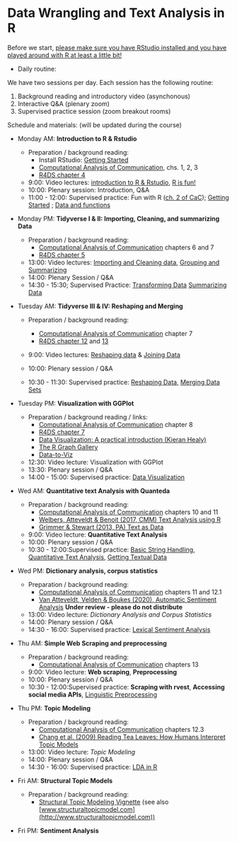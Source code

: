 # Data Wrangling and Text Analysis in R

Before we start, [please make sure you have RStudio installed and you have played around with R at least a little bit!](https://github.com/ccs-amsterdam/r-course-material/blob/master/tutorials/R_basics_1_getting_started.md)

* Daily routine:

We have two sessions per day. Each session has the following routine:

1. Background reading and introductory video (asynchonous)
2. Interactive Q&A (plenary zoom) 
3. Supervised practice session (zoom breakout rooms)

Schedule and materials: (will be updated during the course)
 
+ Monday AM: **Introduction to R & Rstudio**
  + Preparation / background reading: 
    + Install RStudio: [Getting Started](https://github.com/ccs-amsterdam/r-course-material/blob/master/tutorials/R_basics_1_getting_started.md)  
    + [Computational Analysis of Communication](http://cssbook.net/cssbook_draft.pdf), chs. 1, 2, 3 
    + [R4DS chapter 4](https://r4ds.had.co.nz/workflow-basics.html)
  + 9:00: Video lectures: [introduction to R & Rstudio](https://www.youtube.com/watch?v=PVhZD5MINYM&list=PLjXODJ_lGN_V2ntvV2CN_GvzZ6Qm5km9L&index=1), [R is fun!](https://www.youtube.com/watch?v=eYCV8kIsgGs&list=PLjXODJ_lGN_V2ntvV2CN_GvzZ6Qm5km9L&index=2)
  + 10:00: Plenary session: Introduction, Q&A
  + 11:00 - 12:00: Supervised practice: Fun with R ([ch. 2 of CaC](http://cssbook.net/cssbook_draft.pdf)); [Getting Started](https://github.com/ccs-amsterdam/r-course-material/blob/master/tutorials/R_basics_1_getting_started.md) ; [Data and functions](https://github.com/ccs-amsterdam/r-course-material/blob/master/tutorials/R_basics_2_data_and_functions.md)
+ Monday PM: **Tidyverse I & II: Importing, Cleaning, and summarizing Data**
  + Preparation / background reading: 
    + [Computational Analysis of Communication](http://cssbook.net/cssbook_draft.pdf) chapters 6 and 7
    + [R4DS chapter 5](https://r4ds.had.co.nz/transform.html)
  + 13:00: Video lectures: [Importing and Cleaning data](https://www.youtube.com/watch?v=CATqkFiZljU&list=PLjXODJ_lGN_V2ntvV2CN_GvzZ6Qm5km9L&index=3), [Grouping and Summarizing](https://www.youtube.com/watch?v=lde7wLORQpo&list=PLjXODJ_lGN_V2ntvV2CN_GvzZ6Qm5km9L&index=4)
  + 14:00: Plenary Session / Q&A
  + 14:30 - 15:30; Supervised Practice: [Transforming Data](https://github.com/ccs-amsterdam/r-course-material/blob/master/tutorials/R-tidy-5-transformation.md) [Summarizing Data](https://github.com/ccs-amsterdam/r-course-material/blob/master/tutorials/R-tidy-5b-groupby.md)
  
+ Tuesday AM: **Tidyverse III & IV: Reshaping and Merging**
  + Preparation / background reading: 
    + [Computational Analysis of Communication](http://cssbook.net/cssbook_draft.pdf) chapter 7
    + [R4DS chapter 12](https://r4ds.had.co.nz/tidy-data.html) and [13](https://r4ds.had.co.nz/relational-data.html)
    
  + 9:00: Video lectures: [Reshaping data](https://www.youtube.com/watch?v=j4lZWJ3Osr8&list=PLjXODJ_lGN_V2ntvV2CN_GvzZ6Qm5km9L&index=5) & [Joining Data](https://www.youtube.com/watch?v=gg87Nv98VhQ&list=PLjXODJ_lGN_V2ntvV2CN_GvzZ6Qm5km9L&index=6)
  + 10:00: Plenary session / Q&A
  + 10:30 - 11:30: Supervised practice: [Reshaping Data](https://github.com/ccs-amsterdam/r-course-material/blob/master/tutorials/r-tidy-12-reshaping.md), [Merging Data Sets](https://github.com/ccs-amsterdam/r-course-material/blob/master/tutorials/R-tidy-13a-joining.md)
+ Tuesday PM: **Visualization with GGPlot**
  + Preparation / background reading / links: 
    + [Computational Analysis of Communication](http://cssbook.net/cssbook_draft.pdf) chapter 8
    + [R4DS chapter 7](https://r4ds.had.co.nz/exploratory-data-analysis.html)
    + [Data Visualization: A practical introduction (Kieran Healy)](https://socviz.co/)
    + [The R Graph Gallery](https://www.r-graph-gallery.com/)
    + [Data-to-Viz](https://www.data-to-viz.com/)
  + 12:30: Video lecture: Visualization with GGPlot
  + 13:30: Plenary session / Q&A
  + 14:00 - 15:00: Supervised practice: [Data Visualization](https://github.com/ccs-amsterdam/r-course-material/blob/master/tutorials/r-tidy-3_7-visualization.md)
  
+ Wed AM: **Quantitative text Analysis with Quanteda**
  + Preparation / background reading:
    + [Computational Analysis of Communication](http://cssbook.net/cssbook_draft.pdf) chapters 10 and 11
    + [Welbers, Atteveldt & Benoit (2017, CMM) Text Analysis using R](http://vanatteveldt.com/p/welbers-text-r.pdf) 
    + [Grimmer & Stewart (2013, PA) Text as Data](http://www.collingwoodresearch.com/uploads/8/3/6/0/8360930/grimmer_and_stewart_2012.pdf)
  + 9:00: Video lecture: **Quantitative Text Analysis**
  + 10:00: Plenary session / Q&A
  + 10:30 - 12:00:Supervised practice: [Basic String Handling](https://github.com/ccs-amsterdam/r-course-material/blob/master/tutorials/R-tidy-14-strings.md), [Quantitative Text Analysis](https://github.com/ccs-amsterdam/r-course-material/blob/master/tutorials/R_text_3_quanteda.md), [Getting Textual Data](https://github.com/ccs-amsterdam/r-course-material/blob/master/tutorials/Gathering_data.md)
  
+ Wed PM: **Dictionary analysis, corpus statistics**
  + Preparation / background reading:
    + [Computational Analysis of Communication](http://cssbook.net/cssbook_draft.pdf) chapters 11 and 12.1
    + [Van Atteveldt, Velden & Boukes (2020), Automatic Sentiment Analysis](http://vanatteveldt.com/wp-content/uploads/atteveldt_sentiment.pdf) **Under review - please do not distribute**
   + 13:00: Video lecture: *Dictionary Analysis and Corpus Statistics*
   + 14:00: Plenary session / Q&A
   + 14:30 - 16:00: Supervised practice: [Lexical Sentiment Analysis](https://github.com/ccs-amsterdam/r-course-material/blob/master/tutorials/sentiment_analysis.md)
   
+ Thu AM: **Simple Web Scraping and preprocessing**
  + Preparation / background reading:
    + [Computational Analysis of Communication](http://cssbook.net/cssbook_draft.pdf) chapters 13
  + 9:00: Video lecture: **Web scraping**, **Preprocessing**
  + 10:00: Plenary session / Q&A
  + 10:30 - 12:00:Supervised practice: **Scraping with rvest**, **Accessing social media APIs**, [Linguistic Preprocessing](https://github.com/ccs-amsterdam/r-course-material/blob/master/tutorials/r_text_nlp.md)
+ Thu PM: **Topic Modeling**
  + Preparation / background reading:
    + [Computational Analysis of Communication](http://cssbook.net/cssbook_draft.pdf) chapters 12.3
    + [Chang et al. (2009) Reading Tea Leaves: How Humans Interpret Topic Models](https://papers.nips.cc/paper/3700-reading-tea-leaves-how-humans-interpret-topic-models)
  + 13:00: Video lecture: *Topic Modeling*
  + 14:00: Plenary session / Q&A
  + 14:30 - 16:00: Supervised practice: [LDA in R](https://github.com/ccs-amsterdam/r-course-material/blob/master/tutorials/r_text_lda.md)
   
+ Fri AM: **Structural Topic Models**
  + Preparation / background reading:
    + [Structural Topic Modeling Vignette](https://github.com/bstewart/stm/blob/master/vignettes/stmVignette.pdf?raw=true) (see also [www.structuraltopicmodel.com](http://www.structuraltopicmodel.com))
+ Fri PM: **Sentiment Analysis**

